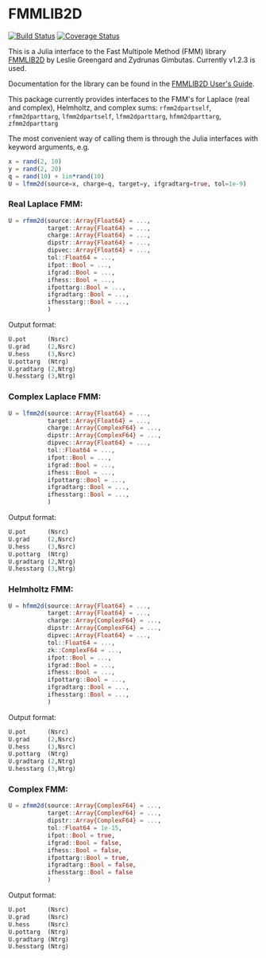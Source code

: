 # FMMLIB2D 
[![Build Status](https://travis-ci.org/ludvigak/FMMLIB2D.jl.svg?branch=master)](https://travis-ci.org/ludvigak/FMMLIB2D.jl)
[![Coverage Status](https://coveralls.io/repos/github/ludvigak/FMMLIB2D.jl/badge.svg?branch=master)](https://coveralls.io/github/ludvigak/FMMLIB2D.jl?branch=master)

This is a Julia interface to the Fast Multipole Method (FMM) library
[FMMLIB2D](https://github.com/zgimbutas/fmmlib2d) by Leslie Greengard and Zydrunas
Gimbutas. Currently v1.2.3 is used.

Documentation for the library can be found in the [FMMLIB2D User's Guide](https://github.com/ludvigak/fmmlib2d/blob/master/doc/fmm2dpart_manual.pdf).

This package currently provides interfaces to the FMM's for Laplace (real and complex), Helmholtz, and complex sums: 
`rfmm2dpartself`, `rfmm2dparttarg`, `lfmm2dpartself`, `lfmm2dparttarg`, `hfmm2dparttarg`, `zfmm2dparttarg`

The most convenient way of calling them is through the Julia interfaces with keyword arguments, e.g. 
```julia
x = rand(2, 10)
y = rand(2, 20)
q = rand(10) + 1im*rand(10)
U = lfmm2d(source=x, charge=q, target=y, ifgradtarg=true, tol=1e-9)
```

### Real Laplace FMM:
```julia
U = rfmm2d(source::Array{Float64} = ...,
           target::Array{Float64} = ...,
           charge::Array{Float64} = ...,
           dipstr::Array{Float64} = ...,
           dipvec::Array{Float64} = ...,
           tol::Float64 = ...,
           ifpot::Bool = ...,
           ifgrad::Bool = ...,
           ifhess::Bool = ...,
           ifpottarg::Bool = ...,
           ifgradtarg::Bool = ...,
           ifhesstarg::Bool = ...,
           )
```

Output format:
```julia
U.pot      (Nsrc)
U.grad     (2,Nsrc)
U.hess     (3,Nsrc)
U.pottarg  (Ntrg)
U.gradtarg (2,Ntrg)
U.hesstarg (3,Ntrg)
```


### Complex Laplace FMM:
```julia
U = lfmm2d(source::Array{Float64} = ...,
           target::Array{Float64} = ...,
           charge::Array{ComplexF64} = ...,
           dipstr::Array{ComplexF64} = ...,
           dipvec::Array{Float64} = ...,
           tol::Float64 = ...,
           ifpot::Bool = ...,
           ifgrad::Bool = ...,
           ifhess::Bool = ...,
           ifpottarg::Bool = ...,
           ifgradtarg::Bool = ...,
           ifhesstarg::Bool = ...,
           )
```

Output format:
```julia
U.pot      (Nsrc)
U.grad     (2,Nsrc)
U.hess     (3,Nsrc)
U.pottarg  (Ntrg)
U.gradtarg (2,Ntrg)
U.hesstarg (3,Ntrg)
```

### Helmholtz FMM:
```julia
U = hfmm2d(source::Array{Float64} = ...,
           target::Array{Float64} = ...,
           charge::Array{ComplexF64} = ...,
           dipstr::Array{ComplexF64} = ...,
           dipvec::Array{Float64} = ...,
           tol::Float64 = ...,
           zk::ComplexF64 = ...,
           ifpot::Bool = ...,
           ifgrad::Bool = ...,
           ifhess::Bool = ...,
           ifpottarg::Bool = ...,
           ifgradtarg::Bool = ...,
           ifhesstarg::Bool = ...,
           )
```

Output format:
```julia
U.pot      (Nsrc)
U.grad     (2,Nsrc)
U.hess     (3,Nsrc)
U.pottarg  (Ntrg)
U.gradtarg (2,Ntrg)
U.hesstarg (3,Ntrg)
```

### Complex FMM:

```julia
U = zfmm2d(source::Array{ComplexF64} = ...,
           target::Array{ComplexF64} = ...,
           dipstr::Array{ComplexF64} = ...,
           tol::Float64 = 1e-15,
           ifpot::Bool = true,
           ifgrad::Bool = false,
           ifhess::Bool = false,
           ifpottarg::Bool = true,
           ifgradtarg::Bool = false,
           ifhesstarg::Bool = false
           )
```

Output format:
```julia
U.pot      (Nsrc)
U.grad     (Nsrc)
U.hess     (Nsrc)
U.pottarg  (Ntrg)
U.gradtarg (Ntrg)
U.hesstarg (Ntrg)
```
